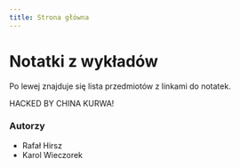 ```yaml
---
title: Strona główna
---
```


# Notatki z wykładów

Po lewej znajduje się lista przedmiotów z linkami do notatek.

HACKED BY CHINA KURWA!

### Autorzy

- Rafał Hirsz
- Karol Wieczorek